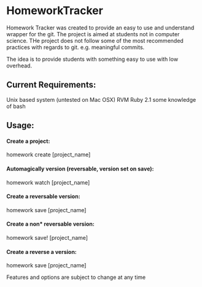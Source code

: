 HomeworkTracker
===============

Homework Tracker was created to provide an easy to use and understand wrapper for the git. The project is aimed at students not in computer science. THe project does not follow some of the most recommended practices with regards to git. e.g. meaningful commits.

The idea is to provide students with something easy to use with low overhead.

Current Requirements:
---------------------

Unix based system (untested on Mac OSX)
RVM
Ruby 2.1
some knowledge of bash

Usage:
------

#### Create a project:
homework create [project_name]

#### Automagically version (reversable, version set on save):
homework watch [project_name]

#### Create a reversable version:
homework save [project_name]

#### Create a non* reversable version:
homework save! [project_name]

#### Create a reverse a version:
homework save [project_name]

Features and options are subject to change at any time
